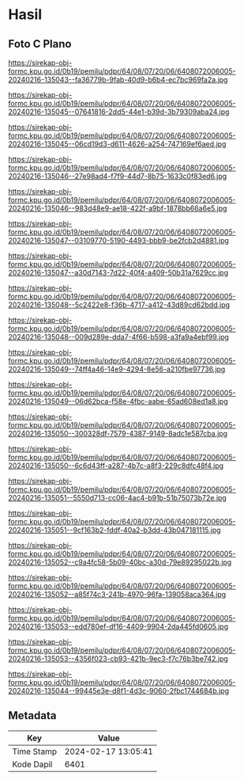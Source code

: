 # Hasil

## Foto C Plano

https://sirekap-obj-formc.kpu.go.id/0b19/pemilu/pdpr/64/08/07/20/06/6408072006005-20240216-135043--fa36779b-9fab-40d9-b6b4-ec7bc969fa2a.jpg

https://sirekap-obj-formc.kpu.go.id/0b19/pemilu/pdpr/64/08/07/20/06/6408072006005-20240216-135045--07641816-2dd5-44e1-b39d-3b79309aba24.jpg

https://sirekap-obj-formc.kpu.go.id/0b19/pemilu/pdpr/64/08/07/20/06/6408072006005-20240216-135045--06cd19d3-d611-4626-a254-747169ef6aed.jpg

https://sirekap-obj-formc.kpu.go.id/0b19/pemilu/pdpr/64/08/07/20/06/6408072006005-20240216-135046--27e98ad4-f7f9-44d7-8b75-1633c0f83ed6.jpg

https://sirekap-obj-formc.kpu.go.id/0b19/pemilu/pdpr/64/08/07/20/06/6408072006005-20240216-135046--983d48e9-ae18-422f-a9bf-1878bb66a6e5.jpg

https://sirekap-obj-formc.kpu.go.id/0b19/pemilu/pdpr/64/08/07/20/06/6408072006005-20240216-135047--03109770-5190-4493-bbb9-be2fcb2d4881.jpg

https://sirekap-obj-formc.kpu.go.id/0b19/pemilu/pdpr/64/08/07/20/06/6408072006005-20240216-135047--a30d7143-7d22-40f4-a409-50b31a7629cc.jpg

https://sirekap-obj-formc.kpu.go.id/0b19/pemilu/pdpr/64/08/07/20/06/6408072006005-20240216-135048--5c2422e8-f36b-4717-a412-43d89cd62bdd.jpg

https://sirekap-obj-formc.kpu.go.id/0b19/pemilu/pdpr/64/08/07/20/06/6408072006005-20240216-135048--009d289e-dda7-4f66-b598-a3fa9a4ebf99.jpg

https://sirekap-obj-formc.kpu.go.id/0b19/pemilu/pdpr/64/08/07/20/06/6408072006005-20240216-135049--74ff4a46-14e9-4294-8e56-a210fbe97736.jpg

https://sirekap-obj-formc.kpu.go.id/0b19/pemilu/pdpr/64/08/07/20/06/6408072006005-20240216-135049--06d62bca-f58e-4fbc-aabe-65ad608ed1a8.jpg

https://sirekap-obj-formc.kpu.go.id/0b19/pemilu/pdpr/64/08/07/20/06/6408072006005-20240216-135050--300328df-7579-4387-9149-8adc1e587cba.jpg

https://sirekap-obj-formc.kpu.go.id/0b19/pemilu/pdpr/64/08/07/20/06/6408072006005-20240216-135050--6c6d43ff-a287-4b7c-a8f3-229c8dfc48f4.jpg

https://sirekap-obj-formc.kpu.go.id/0b19/pemilu/pdpr/64/08/07/20/06/6408072006005-20240216-135051--5550d713-cc06-4ac4-b91b-51b75073b72e.jpg

https://sirekap-obj-formc.kpu.go.id/0b19/pemilu/pdpr/64/08/07/20/06/6408072006005-20240216-135051--9cf163b2-fddf-40a2-b3dd-43b047181115.jpg

https://sirekap-obj-formc.kpu.go.id/0b19/pemilu/pdpr/64/08/07/20/06/6408072006005-20240216-135052--c9a4fc58-5b09-40bc-a30d-79e89295022b.jpg

https://sirekap-obj-formc.kpu.go.id/0b19/pemilu/pdpr/64/08/07/20/06/6408072006005-20240216-135052--a85f74c3-241b-4970-96fa-139058aca364.jpg

https://sirekap-obj-formc.kpu.go.id/0b19/pemilu/pdpr/64/08/07/20/06/6408072006005-20240216-135053--edd780ef-df16-4409-9904-2da445fd0605.jpg

https://sirekap-obj-formc.kpu.go.id/0b19/pemilu/pdpr/64/08/07/20/06/6408072006005-20240216-135053--4356f023-cb93-421b-9ec3-f7c76b3be742.jpg

https://sirekap-obj-formc.kpu.go.id/0b19/pemilu/pdpr/64/08/07/20/06/6408072006005-20240216-135044--99445e3e-d8f1-4d3c-9060-2fbc1744684b.jpg


## Metadata

| Key        | Value               |
| ---------- | ------------------- |
| Time Stamp | 2024-02-17 13:05:41 |
| Kode Dapil | 6401                |



